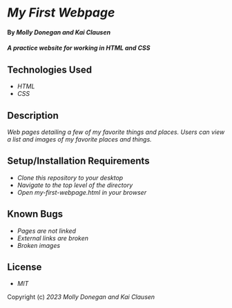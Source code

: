 # _My First Webpage_

#### By _**Molly Donegan and Kai Clausen**_

#### _A practice website for working in HTML and CSS_

## Technologies Used

* _HTML_
* _CSS_

## Description

_Web pages detailing a few of my favorite things and places. Users can view a list and images of my favorite places and things._

## Setup/Installation Requirements

* _Clone this repository to your desktop_
* _Navigate to the top level of the directory_
* _Open my-first-webpage.html in your browser_

## Known Bugs

* _Pages are not linked_
* _External links are broken_
* _Broken images_ 

## License

* _MIT_

Copyright (c) _2023_ _Molly Donegan and Kai Clausen_